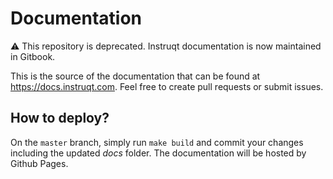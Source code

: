 
# Documentation

:warning: This repository is deprecated. Instruqt documentation is now maintained in Gitbook.

This is the source of the documentation that can be found at https://docs.instruqt.com. Feel free to create pull requests or submit issues.

## How to deploy?
On the `master` branch, simply run `make build` and commit your changes including the updated *docs* folder. The documentation will be hosted by Github Pages.
